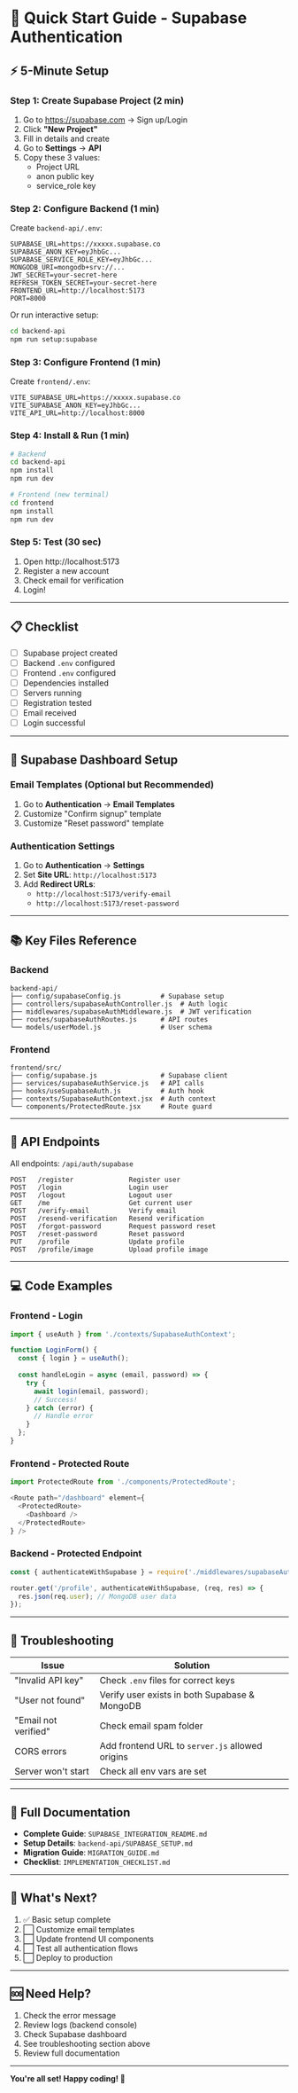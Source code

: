 # 🚀 Quick Start Guide - Supabase Authentication

## ⚡ 5-Minute Setup

### Step 1: Create Supabase Project (2 min)

1. Go to https://supabase.com → Sign up/Login
2. Click **"New Project"**
3. Fill in details and create
4. Go to **Settings** → **API**
5. Copy these 3 values:
   - Project URL
   - anon public key
   - service_role key

### Step 2: Configure Backend (1 min)

Create `backend-api/.env`:

```env
SUPABASE_URL=https://xxxxx.supabase.co
SUPABASE_ANON_KEY=eyJhbGc...
SUPABASE_SERVICE_ROLE_KEY=eyJhbGc...
MONGODB_URI=mongodb+srv://...
JWT_SECRET=your-secret-here
REFRESH_TOKEN_SECRET=your-secret-here
FRONTEND_URL=http://localhost:5173
PORT=8000
```

Or run interactive setup:
```bash
cd backend-api
npm run setup:supabase
```

### Step 3: Configure Frontend (1 min)

Create `frontend/.env`:

```env
VITE_SUPABASE_URL=https://xxxxx.supabase.co
VITE_SUPABASE_ANON_KEY=eyJhbGc...
VITE_API_URL=http://localhost:8000
```

### Step 4: Install & Run (1 min)

```bash
# Backend
cd backend-api
npm install
npm run dev

# Frontend (new terminal)
cd frontend
npm install
npm run dev
```

### Step 5: Test (30 sec)

1. Open http://localhost:5173
2. Register a new account
3. Check email for verification
4. Login!

---

## 📋 Checklist

- [ ] Supabase project created
- [ ] Backend `.env` configured
- [ ] Frontend `.env` configured
- [ ] Dependencies installed
- [ ] Servers running
- [ ] Registration tested
- [ ] Email received
- [ ] Login successful

---

## 🔧 Supabase Dashboard Setup

### Email Templates (Optional but Recommended)

1. Go to **Authentication** → **Email Templates**
2. Customize "Confirm signup" template
3. Customize "Reset password" template

### Authentication Settings

1. Go to **Authentication** → **Settings**
2. Set **Site URL**: `http://localhost:5173`
3. Add **Redirect URLs**:
   - `http://localhost:5173/verify-email`
   - `http://localhost:5173/reset-password`

---

## 📚 Key Files Reference

### Backend
```
backend-api/
├── config/supabaseConfig.js          # Supabase setup
├── controllers/supabaseAuthController.js  # Auth logic
├── middlewares/supabaseAuthMiddleware.js  # JWT verification
├── routes/supabaseAuthRoutes.js      # API routes
└── models/userModel.js               # User schema
```

### Frontend
```
frontend/src/
├── config/supabase.js                # Supabase client
├── services/supabaseAuthService.js   # API calls
├── hooks/useSupabaseAuth.js          # Auth hook
├── contexts/SupabaseAuthContext.jsx  # Auth context
└── components/ProtectedRoute.jsx     # Route guard
```

---

## 🔗 API Endpoints

All endpoints: `/api/auth/supabase`

```
POST   /register              Register user
POST   /login                 Login user
POST   /logout                Logout user
GET    /me                    Get current user
POST   /verify-email          Verify email
POST   /resend-verification   Resend verification
POST   /forgot-password       Request password reset
POST   /reset-password        Reset password
PUT    /profile               Update profile
POST   /profile/image         Upload profile image
```

---

## 💻 Code Examples

### Frontend - Login

```javascript
import { useAuth } from './contexts/SupabaseAuthContext';

function LoginForm() {
  const { login } = useAuth();
  
  const handleLogin = async (email, password) => {
    try {
      await login(email, password);
      // Success!
    } catch (error) {
      // Handle error
    }
  };
}
```

### Frontend - Protected Route

```javascript
import ProtectedRoute from './components/ProtectedRoute';

<Route path="/dashboard" element={
  <ProtectedRoute>
    <Dashboard />
  </ProtectedRoute>
} />
```

### Backend - Protected Endpoint

```javascript
const { authenticateWithSupabase } = require('./middlewares/supabaseAuthMiddleware');

router.get('/profile', authenticateWithSupabase, (req, res) => {
  res.json(req.user); // MongoDB user data
});
```

---

## 🐛 Troubleshooting

| Issue | Solution |
|-------|----------|
| "Invalid API key" | Check `.env` files for correct keys |
| "User not found" | Verify user exists in both Supabase & MongoDB |
| "Email not verified" | Check email spam folder |
| CORS errors | Add frontend URL to `server.js` allowed origins |
| Server won't start | Check all env vars are set |

---

## 📖 Full Documentation

- **Complete Guide**: `SUPABASE_INTEGRATION_README.md`
- **Setup Details**: `backend-api/SUPABASE_SETUP.md`
- **Migration Guide**: `MIGRATION_GUIDE.md`
- **Checklist**: `IMPLEMENTATION_CHECKLIST.md`

---

## 🎯 What's Next?

1. ✅ Basic setup complete
2. ⬜ Customize email templates
3. ⬜ Update frontend UI components
4. ⬜ Test all authentication flows
5. ⬜ Deploy to production

---

## 🆘 Need Help?

1. Check the error message
2. Review logs (backend console)
3. Check Supabase dashboard
4. See troubleshooting section above
5. Review full documentation

---

**You're all set! Happy coding! 🎉**
